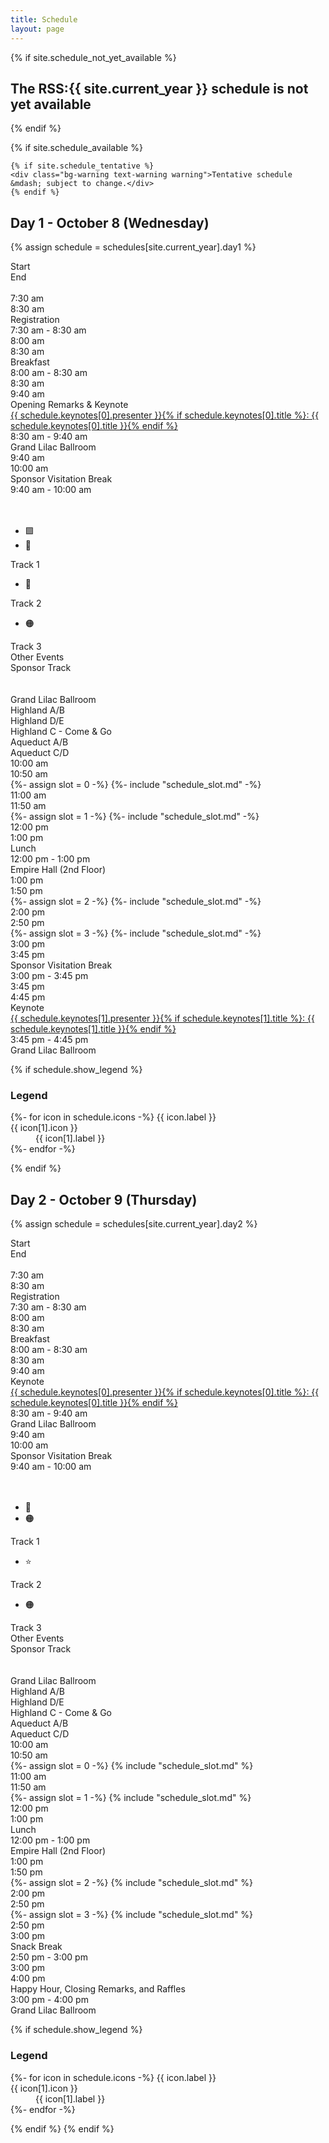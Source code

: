 ```yaml
---
title: Schedule
layout: page
---
```


{% if site.schedule_not_yet_available %}
<h2 class="center">The RSS:{{ site.current_year }} schedule is not yet available</h2>
{% endif %}

{% if site.schedule_available %}

    {% if site.schedule_tentative %}
    <div class="bg-warning text-warning warning">Tentative schedule &mdash; subject to change.</div>
    {% endif %}

## Day 1 - October 8 (Wednesday)

{% assign schedule = schedules[site.current_year].day1 %}

<div class="schedule schedule-2025" x-data
  @click.window.capture="
    document.querySelector('.schedule-modal-content > div').id = $event.target.getAttribute('x-target');
    document.querySelector('#schedule-modal').showModal();
  ">
  <div class="no-mobile title">Start</div>
  <div class="no-mobile title">End</div>
  <div class="no-mobile full-session">&nbsp;</div>
  
  <div class="no-mobile">7:30 am</div>
  <div class="no-mobile">8:30 am</div>
  <div class="full-session">
    <div class="title">Registration</div>
    <div class="times">7:30 am - 8:30 am</div>
  </div>
  <div class="gap"></div>
  
  <div class="no-mobile">8:00 am</div>
  <div class="no-mobile">8:30 am</div>
  <div class="full-session">
    <div class="title">Breakfast</div>
    <div class="times">8:00 am - 8:30 am</div>
  </div>
  <div class="gap"></div>
  
  <div class="no-mobile lilac">8:30 am</div>
  <div class="no-mobile lilac">9:40 am</div>
  <div class="full-session lilac">
    <div class="title">
      Opening Remarks &amp; Keynote<br>
      <div class="title"><a href="{{ schedule.keynotes[0].url }}">{{ schedule.keynotes[0].presenter }}{% if schedule.keynotes[0].title %}: {{ schedule.keynotes[0].title }}{% endif %}</a></div>
    </div>
    <div class="times">8:30 am - 9:40 am</div>
    <div class="room">Grand Lilac Ballroom</div>
  </div>
  <div class="gap"></div>
  
  <div class="no-mobile">9:40 am</div>
  <div class="no-mobile">10:00 am</div>
  <div class="full-session">
    <div class="title">Sponsor Visitation Break</div>
    <div class="times">9:40 am - 10:00 am</div>
  </div>
  <div class="gap"></div>
  
  <div class="no-mobile">&nbsp;</div>
  <div class="no-mobile">&nbsp;</div>
  <div class="no-mobile track track1 title"><div class="icon-tags"><ul><li aria-label="Human Factors &amp;  Awareness"><span aria-hidden="true">🟪</span></li><li aria-label="AI &amp; Emerging Technology"><span aria-hidden="true">🔺</span></li></ul></div> Track 1</div>
  <div class="no-mobile track track2 title"><div class="icon-tags"><ul><li aria-label="Business, Governance &amp; Risk"><span aria-hidden="true">🔷</span></li></ul></div>Track 2</div>
  <div class="no-mobile track track3 title"><div class="icon-tags"><ul><li aria-label="Technical Defense &amp; Infrastructure"><span aria-hidden="true">🟠</span></li></ul></div>Track 3</div>
  <div class="no-mobile track other-events title">Other Events</div>
  <div class="no-mobile track sponsor columns-2 title">Sponsor Track</div>
  
  <div class="no-mobile">&nbsp;</div>
  <div class="no-mobile">&nbsp;</div>
  <div class="no-mobile room track1">Grand Lilac Ballroom</div>
  <div class="no-mobile room track2 ">Highland A/B</div>
  <div class="no-mobile room track3">Highland D/E</div>
  <div class="no-mobile room other-events">Highland C - Come &amp; Go</div>
  <div class="no-mobile room sponsor1">Aqueduct A/B</div>
  <div class="no-mobile room sponsor2">Aqueduct C/D</div>
  
  <div class="no-mobile">10:00 am</div>
  <div class="no-mobile">10:50 am</div>
  {%- assign slot = 0 -%}
  {%- include "schedule_slot.md" -%}
  <div class="gap"></div>
  
  <div class="no-mobile">11:00 am</div>
  <div class="no-mobile">11:50 am</div>
  {%- assign slot = 1 -%}
  {%- include "schedule_slot.md" -%}
  <div class="gap"></div>
  
  <div class="no-mobile">12:00 pm</div>
  <div class="no-mobile">1:00 pm</div>
  <div class="full-session">
    <div class="title">Lunch</div>
    <div class="times">12:00 pm - 1:00 pm</div>
    <div class="room">Empire Hall (2nd Floor)</div>
  </div>
  <div class="gap"></div>
  
  <div class="no-mobile">1:00 pm</div>
  <div class="no-mobile">1:50 pm</div>
  {%- assign slot = 2 -%}
  {%- include "schedule_slot.md" -%}
  <div class="gap"></div>
  
  <div class="no-mobile">2:00 pm</div>
  <div class="no-mobile">2:50 pm</div>
  {%- assign slot = 3 -%}
  {%- include "schedule_slot.md" -%}
  <div class="gap"></div>
  
  <div class="no-mobile">3:00 pm</div>
  <div class="no-mobile">3:45 pm</div>
  <div class="full-session">
    <div class="title">Sponsor Visitation Break</div>
    <div class="times">3:00 pm - 3:45 pm</div>
  </div>
  <div class="gap"></div>
  
  <div class="no-mobile lilac">3:45 pm</div>
  <div class="no-mobile lilac">4:45 pm</div>
  <div class="full-session lilac">
    <div class="title">
      Keynote<br>
      <a href="{{ schedule.keynotes[1].url }}">{{ schedule.keynotes[1].presenter }}{% if schedule.keynotes[1].title %}: {{ schedule.keynotes[1].title }}{% endif %}</a></div>
    <div class="times">3:45 pm - 4:45 pm</div>
    <div class="room">Grand Lilac Ballroom</div>
  </div>
</div>

{% if schedule.show_legend %}<div class="schedule-legend">
  <h3>Legend</h3>
  <dl>
    {%- for icon in schedule.icons -%}
    {{ icon.label }}
    <dt>{{ icon[1].icon }}</dt>
    <dd>{{ icon[1].label }}</dd>
    {%- endfor -%}
  </dl>
</div>{% endif %}

## Day 2 - October 9 (Thursday)

{% assign schedule = schedules[site.current_year].day2 %}

<div class="schedule schedule-2025">
  <div class="no-mobile title">Start</div>
  <div class="no-mobile title">End</div>
  <div class="no-mobile full-session">&nbsp;</div>
  
  <div class="no-mobile">7:30 am</div>
  <div class="no-mobile">8:30 am</div>
  <div class="full-session">
    <div class="title">Registration</div>
    <div class="times">7:30 am - 8:30 am</div>
  </div>
  <div class="gap"></div>
  
  <div class="no-mobile">8:00 am</div>
  <div class="no-mobile">8:30 am</div>
  <div class="full-session">
    <div class="title">Breakfast</div>
    <div class="times">8:00 am - 8:30 am</div>
  </div>
  <div class="gap"></div>
  
  <div class="no-mobile lilac">8:30 am</div>
  <div class="no-mobile lilac">9:40 am</div>
  <div class="full-session lilac">
    <div class="title">
      Keynote<br>
      <a href="{{ schedule.keynotes[0].url }}">{{ schedule.keynotes[0].presenter }}{% if schedule.keynotes[0].title %}: {{ schedule.keynotes[0].title }}{% endif %}</a>
    </div>
    <div class="times">8:30 am - 9:40 am</div>
    <div class="room">Grand Lilac Ballroom</div>
  </div>
  <div class="gap"></div>
  
  <div class="no-mobile">9:40 am</div>
  <div class="no-mobile">10:00 am</div>
  <div class="full-session">
    <div class="title">Sponsor Visitation Break</div>
    <div class="times">9:40 am - 10:00 am</div>
  </div>
  <div class="gap"></div>
  
  <div class="no-mobile">&nbsp;</div>
  <div class="no-mobile">&nbsp;</div>
  <div class="no-mobile track track1 title"><div class="icon-tags"><ul><li aria-label="AI &amp; Emerging Technology"><span aria-hidden="true">🔺</span></li><li aria-label="Technical Defense &amp; Infrastructure"><span aria-hidden="true">🟠</span></li></ul></div>Track 1</div>
  <div class="no-mobile track track2 title"><div class="icon-tags"><ul><li aria-label="Industry &amp; Community Perspectives"><span aria-hidden="true">⭐</span></li></ul></div>Track 2</div>
  <div class="no-mobile track track3 title"><div class="icon-tags"><ul><li aria-label="Technical Defense &amp; Infrastructure"><span aria-hidden="true">🟠</span></li></ul></div>Track 3</div>
  <div class="no-mobile track other-events title">Other Events</div>
  <div class="no-mobile track sponsor columns-2 title">Sponsor Track</div>
  
  <div class="no-mobile">&nbsp;</div>
  <div class="no-mobile">&nbsp;</div>
  <div class="no-mobile room track1">Grand Lilac Ballroom</div>
  <div class="no-mobile room track2 ">Highland A/B</div>
  <div class="no-mobile room track3">Highland D/E</div>
  <div class="no-mobile room other-events">Highland C - Come &amp; Go</div>
  <div class="no-mobile room sponsor1">Aqueduct A/B</div>
  <div class="no-mobile room sponsor2">Aqueduct C/D</div>
  
  <div class="no-mobile">10:00 am</div>
  <div class="no-mobile">10:50 am</div>
  {%- assign slot = 0 -%}
  {% include "schedule_slot.md" %}
  <div class="gap"></div>
  
  <div class="no-mobile">11:00 am</div>
  <div class="no-mobile">11:50 am</div>
  {%- assign slot = 1 -%}
  {% include "schedule_slot.md" %}
  <div class="gap"></div>
  
  <div class="no-mobile">12:00 pm</div>
  <div class="no-mobile">1:00 pm</div>
  <div class="full-session">
    <div class="title">Lunch</div>
    <div class="times">12:00 pm - 1:00 pm</div>
    <div class="room">Empire Hall (2nd Floor)</div>
  </div>
  <div class="gap"></div>
  
  <div class="no-mobile">1:00 pm</div>
  <div class="no-mobile">1:50 pm</div>
  {%- assign slot = 2 -%}
  {% include "schedule_slot.md" %}
  <div class="gap"></div>

  <div class="no-mobile">2:00 pm</div>
  <div class="no-mobile">2:50 pm</div>
  {%- assign slot = 3 -%}
  {% include "schedule_slot.md" %}
  <div class="gap"></div>

  <div class="no-mobile">2:50 pm</div>
  <div class="no-mobile">3:00 pm</div>
  <div class="full-session">
    <div class="title">Snack Break</div>
    <div class="times">2:50 pm - 3:00 pm</div>
  </div>
  <div class="gap"></div>
  
  <div class="no-mobile lilac">3:00 pm</div>
  <div class="no-mobile lilac">4:00 pm</div>
  <div class="full-session lilac">
    <div class="title">Happy Hour, Closing Remarks, and Raffles</div>
    <div class="times">3:00 pm - 4:00 pm</div>
    <div class="room">Grand Lilac Ballroom</div>
  </div>
</div>   

{% if schedule.show_legend %}<div class="schedule-legend">
  <h3>Legend</h3>
  <dl>
    {%- for icon in schedule.icons -%}
    {{ icon.label }}
    <dt>{{ icon[1].icon }}</dt>
    <dd>{{ icon[1].label }}</dd>
    {%- endfor -%}
  </dl>
</div>{% endif %}

<dialog id="schedule-modal" x-ref="scheduleModal" x-data>
  <header>
    <button @click="$refs.scheduleModal.close();"
      aria-label="Close"><span class="fa-solid fa-circle-xmark"></span></button>
  </header>
  <div x-ref="scheduleModalContent" class="schedule-modal-content"><div></div></div>
</dialog>
{% endif %}
